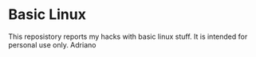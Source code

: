 # Basic Linux
This reposistory reports my hacks with basic linux stuff. It is intended for personal use only.
Adriano
